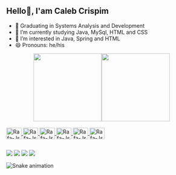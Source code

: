 ## Hello👋, I'am Caleb Crispim


- 🔭 Graduating in Systems Analysis and Development
- 🌱 I’m currently studying Java, MySql, HTML and CSS
- 👀 I’m interested in Java, Spring and HTML 
- 😄 Pronouns: he/his 

<div align="center">
  <a href="https://github.com/calebcf">
  <img height="180em" src="https://github-readme-stats.vercel.app/api?username=calebcf&show_icons=true&theme=nightowl&include_all_commits=true&count_private=true"/><img height="180em" src="https://github-readme-stats.vercel.app/api/top-langs/?username=calebcf&layout=compact&langs_count=7&theme=nightowl"/>
</div>  
  <div style="display: inline_block"><br>
    <img align="center" alt="Rafa-Js" height="30" width="40" src="https://cdn.jsdelivr.net/gh/devicons/devicon/icons/java/java-original.svg">
    <img align="center" alt="Rafa-Js" height="30" width="40" src="https://cdn.jsdelivr.net/gh/devicons/devicon/icons/html5/html5-original.svg">
    <img align="center" alt="Rafa-Js" height="30" width="40" src="https://cdn.jsdelivr.net/gh/devicons/devicon/icons/css3/css3-original.svg">
     <img align="center" alt="Rafa-Js" height="30" width="40" src="https://cdn.jsdelivr.net/gh/devicons/devicon/icons/spring/spring-original.svg">
     <img align="center" alt="Rafa-Js" height="30" width="40" src="https://cdn.jsdelivr.net/gh/devicons/devicon/icons/github/github-original.svg">
     <img align="center" alt="Rafa-Js" height="30" width="40" src="https://cdn.jsdelivr.net/gh/devicons/devicon/icons/git/git-original.svg">
   </div>
    
   ##
  <div> 
  <a href="https://www.facebook.com/caleb.crispim" target="_blank"><img src="https://img.shields.io/badge/Facebook-1877F2?style=for-the-badge&logo=facebook&logoColor=white" target="_blank"></a>
  <a href="https://www.linkedin.com/in/caleb-crispim-204066166/" target="_blank"><img src="https://img.shields.io/badge/-LinkedIn-%230077B5?style=for-the-badge&logo=linkedin&logoColor=white" target="_blank"></a>
  <a href="https://www.instagram.com/caleb_crispim/" target="_blank"><img src="https://img.shields.io/badge/-Instagram-%23E4405F?style=for-the-badge&logo=instagram&logoColor=white" target="_blank"></a>
  <a href = "mailto:crispimcaleb@gmail.com"><img src="https://img.shields.io/badge/-Gmail-%23333?style=for-the-badge&logo=gmail&logoColor=white" target="_blank"></a>
 
  ![Snake animation](https://github.com/calebcf/calebcf/blob/output/github-contribution-grid-snake.svg)
 
</div>
    
          
  





